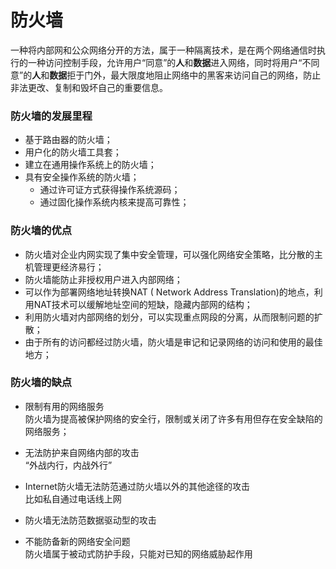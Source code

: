 # 防火墙

一种将内部网和公众网络分开的方法，属于一种隔离技术，是在两个网络通信时执行的一种访问控制手段，允许用户“同意”的**人**和**数据**进入网络，同时将用户“不同意”的**人**和**数据**拒于门外，最大限度地阻止网络中的黑客来访问自己的网络，防止非法更改、复制和毁坏自己的重要信息。

### 防火墙的发展里程

* 基于路由器的防火墙；
* 用户化的防火墙工具套；
* 建立在通用操作系统上的防火墙；
* 具有安全操作系统的防火墙；
  * 通过许可证方式获得操作系统源码；
  * 通过固化操作系统内核来提高可靠性；

### 防火墙的优点

* 防火墙对企业内网实现了集中安全管理，可以强化网络安全策略，比分散的主机管理更经济易行；
* 防火墙能防止非授权用户进入内部网络；
* 可以作为部署网络地址转换NAT \( Network Address Translation\)的地点，利用NAT技术可以缓解地址空间的短缺，隐藏内部网的结构；
* 利用防火墙对内部网络的划分，可以实现重点网段的分离，从而限制问题的扩散；
* 由于所有的访问都经过防火墙，防火墙是审记和记录网络的访问和使用的最佳地方；

### 防火墙的缺点

* 限制有用的网络服务  
  防火墙为提高被保护网络的安全行，限制或关闭了许多有用但存在安全缺陷的网络服务；

* 无法防护来自网络内部的攻击  
  “外战内行，内战外行”

* Internet防火墙无法防范通过防火墙以外的其他途径的攻击  
  比如私自通过电话线上网

* 防火墙无法防范数据驱动型的攻击

* 不能防备新的网络安全问题  
  防火墙属于被动式防护手段，只能对已知的网络威胁起作用



